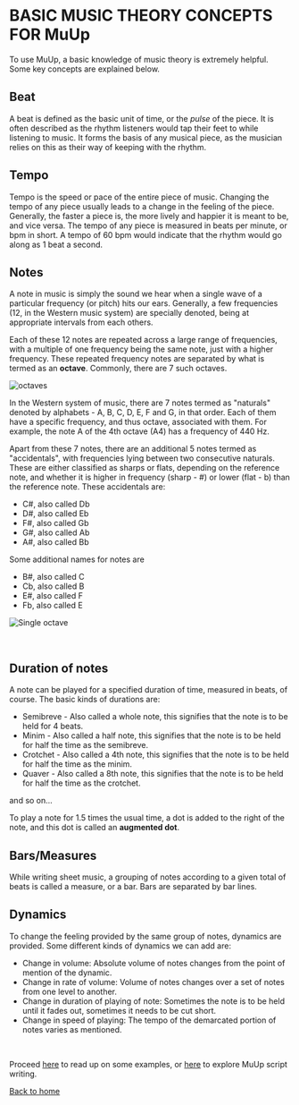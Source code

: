 # BASIC MUSIC THEORY CONCEPTS FOR MuUp

To use MuUp, a basic knowledge of music theory is extremely helpful. Some key concepts are explained below.

## Beat

A beat is defined as the basic unit of time, or the _pulse_ of the piece. It is often described as the rhythm listeners would tap their feet to while listening to music. It forms the basis of any musical piece, as the musician relies on this as their way of keeping with the rhythm.

## Tempo

Tempo is the speed or pace of the entire piece of music. Changing the tempo of any piece usually leads to a change in the feeling of the piece. Generally, the faster a piece is, the more lively and happier it is meant to be, and vice versa. The tempo of any piece is measured in beats per minute, or bpm in short. A tempo of 60 bpm would indicate that the rhythm would go along as 1 beat a second.

## Notes

A note in music is simply the sound we hear when a single wave of a particular frequency (or pitch) hits our ears. Generally, a few frequencies (12, in the Western music system) are specially denoted, being at appropriate intervals from each others.

Each of these 12 notes are repeated across a large range of frequencies, with a multiple of one frequency being the same note, just with a higher frequency. These repeated frequency notes are separated by what is termed as an **octave**. Commonly, there are 7 such octaves.

![octaves](https://346426-1073510-raikfcquaxqncofqfm.stackpathdns.com/wp-content/uploads/2014/07/3MiddleOctaves-V3.png)

In the Western system of music, there are 7 notes termed as "naturals" denoted by alphabets - A, B, C, D, E, F and G, in that order. Each of them have a specific frequency, and thus octave, associated with them. For example, the note A of the 4th octave (A4) has a frequency of 440 Hz.

Apart from these 7 notes, there are an additional 5 notes termed as "accidentals", with frequencies lying between two consecutive naturals. These are either classified as sharps or flats, depending on the reference note, and whether it is higher in frequency (sharp - #) or lower (flat - b) than the reference note. These accidentals are: 
- C#, also called Db
- D#, also called Eb
- F#, also called Gb
- G#, also called Ab
- A#, also called Bb

Some additional names for notes are
- B#, also called C
- Cb, also called B
- E#, also called F
- Fb, also called E

![Single octave](http://openmusictheory.com/Graphics/keyboardlayout-small.png)

<br>

## Duration of notes

A note can be played for a specified duration of time, measured in beats, of course. The basic kinds of durations are:
- Semibreve - Also called a whole note, this signifies that the note is to be held for 4 beats.
- Minim - Also called a half note, this signifies that the note is to be held for half the time as the semibreve.
- Crotchet - Also called a 4th note, this signifies that the note is to be held for half the time as the minim.
- Quaver - Also called a 8th note, this signifies that the note is to be held for half the time as the crotchet.

and so on...

To play a note for 1.5 times the usual time, a dot is added to the right of the note, and this dot is called an **augmented dot**.

## Bars/Measures

While writing sheet music, a grouping of notes according to a given total of beats is called a measure, or a bar. Bars are separated by bar lines.

## Dynamics

To change the feeling provided by the same group of notes, dynamics are provided. Some different kinds of dynamics we can add are:
- Change in volume: Absolute volume of notes changes from the point of mention of the dynamic.
- Change in rate of volume: Volume of notes changes over a set of notes from one level to another.
- Change in duration of playing of note: Sometimes the note is to be held until it fades out, sometimes it needs to be cut short.
- Change in speed of playing: The tempo of the demarcated portion of notes varies as mentioned.

<br>

Proceed [here](https://bapatchirag.github.io/muup-audio/pages/examples.html) to read up on some examples, or [here](https://bapatchirag.github.io/muup-audio/pages/muup.html) to explore MuUp script writing.

[Back to home](https://bapatchirag.github.io/muup-audio/)